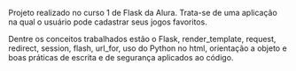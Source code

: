 Projeto realizado no curso 1 de Flask da Alura. Trata-se de uma aplicação na qual o usuário pode cadastrar seus jogos favoritos. 

Dentre os conceitos trabalhados estão o Flask, render_template, request, redirect, session, flash, url_for, uso do Python no html, orientação a objeto e boas práticas de escrita e de segurança aplicados ao código.
